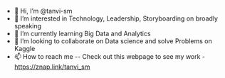 - 👋 Hi, I’m @tanvi-sm
- 👀 I’m interested in Technology, Leadership, Storyboarding on broadly speaking
- 🌱 I’m currently learning Big Data and Analytics
- 💞️ I’m looking to collaborate on Data science and solve Problems on Kaggle
- 📫 How to reach me -- Check out this webpage to see my work - https://znap.link/tanvi_sm


